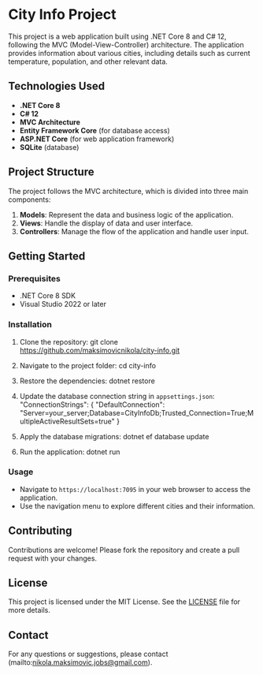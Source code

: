 # City Info Project

This project is a web application built using .NET Core 8 and C# 12, following the MVC (Model-View-Controller) architecture. The application provides information about various cities, including details such as current temperature, population, and other relevant data.

## Technologies Used

- **.NET Core 8**
- **C# 12**
- **MVC Architecture**
- **Entity Framework Core** (for database access)
- **ASP.NET Core** (for web application framework)
- **SQLite** (database)

## Project Structure

The project follows the MVC architecture, which is divided into three main components:

1. **Models**: Represent the data and business logic of the application.
2. **Views**: Handle the display of data and user interface.
3. **Controllers**: Manage the flow of the application and handle user input.

## Getting Started

### Prerequisites

- .NET Core 8 SDK
- Visual Studio 2022 or later

### Installation

1. Clone the repository:
git clone https://github.com/maksimovicnikola/city-info.git

2. Navigate to the project folder: 
cd city-info

3. Restore the dependencies:
dotnet restore

4. Update the database connection string in `appsettings.json`:
"ConnectionStrings": { "DefaultConnection": "Server=your_server;Database=CityInfoDb;Trusted_Connection=True;MultipleActiveResultSets=true" }

5. Apply the database migrations:
dotnet ef database update

6. Run the application:
dotnet run


### Usage

- Navigate to `https://localhost:7095` in your web browser to access the application.
- Use the navigation menu to explore different cities and their information.

## Contributing

Contributions are welcome! Please fork the repository and create a pull request with your changes.

## License

This project is licensed under the MIT License. See the [LICENSE](LICENSE) file for more details.

## Contact

For any questions or suggestions, please contact (mailto:nikola.maksimovic.jobs@gmail.com).
